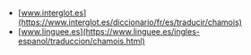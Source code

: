 * [www.interglot.es](https://www.interglot.es/diccionario/fr/es/traducir/chamois)
* [www.linguee.es](https://www.linguee.es/ingles-espanol/traduccion/chamois.html)
